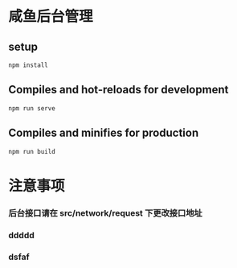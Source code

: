 # 咸鱼后台管理

## setup

```
npm install
```

## Compiles and hot-reloads for development

```
npm run serve
```

## Compiles and minifies for production

```
npm run build
```

# 注意事项

### 后台接口请在 src/network/request 下更改接口地址

### ddddd

### dsfaf
